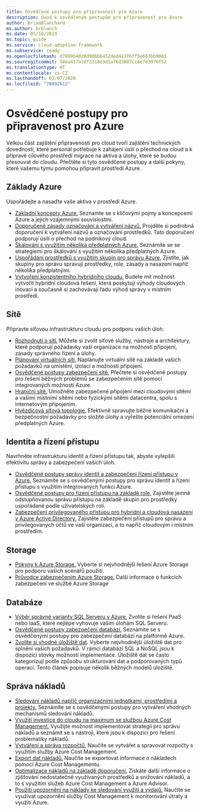 ```yaml
---
title: Osvědčené postupy pro připravenost pro Azure
description: Úvod k osvědčeným postupům pro připravenost pro Azure
author: BrianBlanchard
ms.author: brblanch
ms.date: 05/10/2019
ms.topic: guide
ms.service: cloud-adoption-framework
ms.subservice: ready
ms.openlocfilehash: d7889b4020d906bb452ded413f6ff5e603bb9881
ms.sourcegitcommit: 58ea417a7df3318e3d1a76d3807cc4e7e3976f52
ms.translationtype: HT
ms.contentlocale: cs-CZ
ms.lasthandoff: 03/07/2020
ms.locfileid: "78892612"
---
```

# <a name="best-practices-for-azure-readiness"></a>Osvědčené postupy pro připravenost pro Azure

Velkou část zajištění připravenosti pro cloud tvoří zajištění technických dovedností, které personál potřebuje k zahájení úsilí o přechod na cloud a k přípravě cílového prostředí migrace na aktiva a úlohy, které se budou přesouvat do cloudu. Přečtěte si tyto osvědčené postupy a další pokyny, které vašemu týmu pomohou připravit prostředí Azure.

## <a name="azure-fundamentals"></a>Základy Azure

Uspořádejte a nasaďte vaše aktiva v prostředí Azure.

- [Základní koncepty Azure.](../considerations/fundamental-concepts.md) Seznamte se s klíčovými pojmy a koncepcemi Azure a jejich vzájemnými souvislostmi.
- [Doporučené zásady označování a vytváření názvů.](../azure-best-practices/naming-and-tagging.md) Projděte si podrobná doporučení k vytváření názvů a označování prostředků. Tato doporučení podporují úsilí o přechod na podnikový cloud.
- [Škálování s využitím několika předplatných Azure.](../azure-best-practices/scaling-subscriptions.md) Seznámíte se se strategiemi pro škálování s využitím několika předplatných Azure.
- [Uspořádání prostředků s využitím skupin pro správu Azure.](https://docs.microsoft.com/azure/governance/management-groups/?toc=https://docs.microsoft.com/azure/cloud-adoption-framework/toc.json&bc=https://docs.microsoft.com/azure/cloud-adoption-framework/_bread/toc.json) Zjistíte, jak skupiny pro správu spravují prostředky, role, zásady a nasazení napříč několika předplatnými.
- [Vytvoření konzistentního hybridního cloudu.](../considerations/hybrid-consistency.md) Budete mít možnost vytvořit hybridní cloudová řešení, která poskytují výhody cloudových inovací a současně si zachovávají řadu výhod správy v místním prostředí.

## <a name="networking"></a>Sítě

Připravte síťovou infrastrukturu cloudu pro podporu vašich úloh.

- [Rozhodnutí o síti.](../considerations/networking-options.md) Můžete si zvolit síťové služby, nástroje a architektury, které podporují požadavky vaší organizace na možnosti připojení, zásady správného řízení a úlohy.
- [Plánování virtuálních sítí.](https://docs.microsoft.com/azure/virtual-network/virtual-network-vnet-plan-design-arm?toc=https://docs.microsoft.com/azure/cloud-adoption-framework/toc.json&bc=https://docs.microsoft.com/azure/cloud-adoption-framework/_bread/toc.json) Naplánujte virtuální sítě na základě vašich požadavků na umístění, izolaci a možnosti připojení.
- [Osvědčené postupy zabezpečení sítě.](https://docs.microsoft.com/azure/security/azure-security-network-security-best-practices?toc=https://docs.microsoft.com/azure/cloud-adoption-framework/toc.json&bc=https://docs.microsoft.com/azure/cloud-adoption-framework/_bread/toc.json) Přečtete si osvědčené postupy pro řešení běžných problémů se zabezpečením sítě pomocí integrovaných možností Azure.
- [Hraniční sítě.](./perimeter-networks.md) Umožněte zabezpečené připojení mezi cloudovými sítěmi a vašimi místními sítěmi nebo fyzickými sítěmi datacentra, spolu s internetovým připojením.
- [Hvězdicová síťová topologie.](./hub-spoke-network-topology.md) Efektivně spravujte běžné komunikační a bezpečnostní požadavky pro složité úlohy a vyřešte potenciální omezení předplatných Azure.

## <a name="identity-and-access-control"></a>Identita a řízení přístupu

Navrhněte infrastrukturu identit a řízení přístupu tak, abyste vylepšili efektivitu správy a zabezpečení vašich úloh.

- [Osvědčené postupy správy identit a zabezpečení řízení přístupu v Azure.](https://docs.microsoft.com/azure/security/azure-security-identity-management-best-practices?toc=https://docs.microsoft.com/azure/cloud-adoption-framework/toc.json&bc=https://docs.microsoft.com/azure/cloud-adoption-framework/_bread/toc.json) Seznámíte se s osvědčenými postupy pro správu identit a řízení přístupu s využitím integrovaných funkcí Azure.
- [Osvědčené postupy pro řízení přístupu na základě role.](../considerations/roles.md) Zajistěte jemně odstupňovanou správu přístupu na základě skupin pro prostředky uspořádané podle uživatelských rolí.
- [Zabezpečení privilegovaného přístupu pro hybridní a cloudová nasazení v Azure Active Directory.](https://docs.microsoft.com/azure/active-directory/users-groups-roles/directory-admin-roles-secure?toc=https://docs.microsoft.com/azure/cloud-adoption-framework/toc.json&bc=https://docs.microsoft.com/azure/cloud-adoption-framework/_bread/toc.json) Zajistěte zabezpečení přístupů pro správu a privilegovaných účtů ve vaší organizaci, a to napříč cloudovým i místním prostředím.

## <a name="storage"></a>Storage

- [Pokyny k Azure Storage.](../considerations/storage-options.md) Vyberte si nejvhodnější řešení Azure Storage pro podporu vašich scénářů použití.
- [Průvodce zabezpečením Azure Storage.](https://docs.microsoft.com/azure/storage/blobs/security-recommendations?toc=https://docs.microsoft.com/azure/cloud-adoption-framework/toc.json&bc=https://docs.microsoft.com/azure/cloud-adoption-framework/_bread/toc.json) Další informace o funkcích zabezpečení ve službě Azure Storage

## <a name="databases"></a>Databáze

- [Výběr správné varianty SQL Serveru v Azure.](https://docs.microsoft.com/azure/sql-database/sql-database-paas-vs-sql-server-iaas?toc=https://docs.microsoft.com/azure/cloud-adoption-framework/toc.json&bc=https://docs.microsoft.com/azure/cloud-adoption-framework/_bread/toc.json) Zvolíte si řešení PaaS nebo IaaS, které nejlépe vyhovuje vašim úlohám SQL Serveru.
- [Osvědčené postupy zabezpečení databází.](https://docs.microsoft.com/azure/security/azure-database-security-best-practices?toc=https://docs.microsoft.com/azure/cloud-adoption-framework/toc.json&bc=https://docs.microsoft.com/azure/cloud-adoption-framework/_bread/toc.json) Seznámíte se s osvědčenými postupy pro zabezpečení databází na platformě Azure.
- [Zvolíte si vhodné úložiště dat](https://docs.microsoft.com/azure/architecture/guide/technology-choices/data-store-overview). Vyberte nejvhodnější úložiště dat pro splnění vašich požadavků. V rámci databází SQL a NoSQL jsou k dispozici stovky možností implementace. Úložiště dat se často kategorizují podle způsobu strukturování dat a podporovaných typů operací. Tento článek popisuje několik běžných modelů úložiště.

## <a name="cost-management"></a>Správa nákladů

- [Sledování nákladů napříč organizačními jednotkami, prostředími a projekty.](./track-costs.md) Seznámíte se s osvědčenými postupy pro vytváření vhodných mechanismů sledování nákladů.
- [Využití investice do cloudu na maximum se službou Azure Cost Management.](https://docs.microsoft.com/azure/cost-management-billing/costs/cost-mgt-best-practices?toc=https://docs.microsoft.com/azure/cloud-adoption-framework/toc.json&bc=https://docs.microsoft.com/azure/cloud-adoption-framework/_bread/toc.json) Využijte možnost implementovat strategii pro správu nákladů a seznámit se s nástroji, které jsou k dispozici pro řešení problematiky nákladů.
- [Vytváření a správa rozpočtů.](https://docs.microsoft.com/azure/cost-management-billing/costs/tutorial-acm-create-budgets?toc=https://docs.microsoft.com/azure/cloud-adoption-framework/toc.json&bc=https://docs.microsoft.com/azure/cloud-adoption-framework/_bread/toc.json) Naučíte se vytvářet a spravovat rozpočty s využitím služby Azure Cost Management.
- [Export dat nákladů.](https://docs.microsoft.com/azure/cost-management-billing/costs/tutorial-export-acm-data?toc=https://docs.microsoft.com/azure/cloud-adoption-framework/toc.json&bc=https://docs.microsoft.com/azure/cloud-adoption-framework/_bread/toc.json) Naučíte se exportovat informace o nákladech pomocí Azure Cost Managementu.
- [Optimalizace nákladů na základě doporučení.](https://docs.microsoft.com/azure/cost-management-billing/costs/tutorial-acm-opt-recommendations?toc=https://docs.microsoft.com/azure/cloud-adoption-framework/toc.json&bc=https://docs.microsoft.com/azure/cloud-adoption-framework/_bread/toc.json) Získáte další informace o zjišťování nedostatečně využívaných prostředků a snižování nákladů, a to s využitím služeb Azure Cost Management a Azure Advisor.
- [Použití upozornění na náklady ke sledování využití a výdajů.](https://docs.microsoft.com/azure/cost-management-billing/costs/cost-mgt-alerts-monitor-usage-spending?toc=https://docs.microsoft.com/azure/cloud-adoption-framework/toc.json&bc=https://docs.microsoft.com/azure/cloud-adoption-framework/_bread/toc.json) Naučíte se využívat upozornění služby Cost Management k monitorování útraty a využití Azure.
